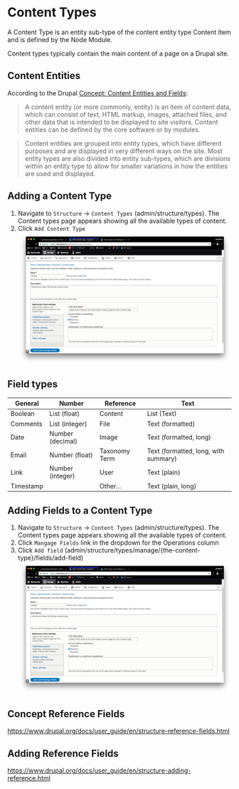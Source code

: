 # Content Types

A Content Type is an entity sub-type of the content entity type Content Item and is defined by the Node Module.

Content types typically contain the main content of a page on a Drupal site.

## Content Entities

According to the Drupal [Concept: Content Entities and Fields](https://www.drupal.org/docs/user_guide/en/planning-data-types.html):

> A content entity (or more commonly, entity) is an item of content data, which can consist of text, HTML markup, images, attached files, and other data that is intended to be displayed to site visitors. Content entities can be defined by the core software or by modules.

> Content entities are grouped into entity types, which have different purposes and are displayed in very different ways on the site. Most entity types are also divided into entity sub-types, which are divisions within an entity type to allow for smaller variations in how the entities are used and displayed.

## Adding a Content Type

1. Navigate to `Structure` -> `Content Types` (admin/structure/types). The Content types page appears showing all the available types of content.
2. Click `Add Content Type`
![Add Content Type](images/adding-content-types-1.png "Add Content Type")

## Field types

| General | Number | Reference | Text |
| ---- | ---- | ---- | ---- |
| Boolean | List (float) | Content | List (Text) |
| Comments | List (integer) | File | Text (formatted) |
| Date | Number (decimal) | Image | Text (formatted, long)|
| Email | Number (float) | Taxonomy Term | Text (formatted, long, with summary)|
| Link | Number (integer) | User | Text (plain)|
| Timestamp |  | Other... | Text (plain, long)|


## Adding Fields to a Content Type

1. Navigate to `Structure` -> `Content Types` (admin/structure/types). The Content types page appears showing all the available types of content.
2. Click `Mangage Fields` link in the dropdown for the Operations column
3. Click `Add field` (admin/structure/types/manage/{the-content-type}/fields/add-field)
![Add Content Type](images/adding-content-types-1.png "Add Content Type")

## Concept Reference Fields
https://www.drupal.org/docs/user_guide/en/structure-reference-fields.html

## Adding Reference Fields
https://www.drupal.org/docs/user_guide/en/structure-adding-reference.html
